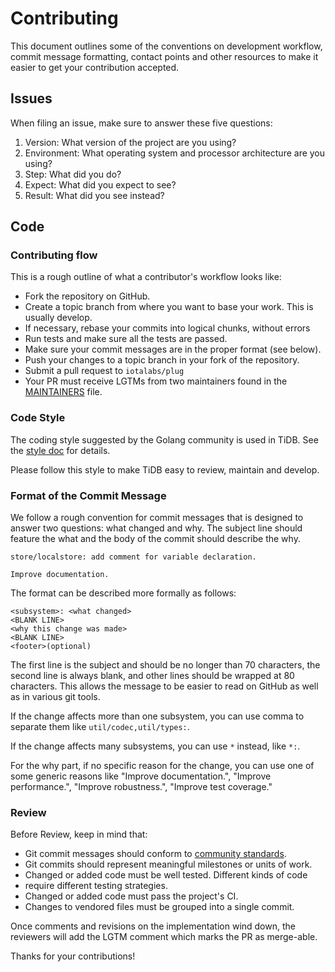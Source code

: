 # Contributing

This document outlines some of the conventions on development workflow,
commit message formatting,
contact points and other
resources to make it easier to get your contribution accepted.

## Issues

When filing an issue, make sure to answer these five questions:

1. Version: What version of the project are you using?
2. Environment: What operating system and processor architecture are you using?
3. Step: What did you do?
4. Expect: What did you expect to see?
5. Result: What did you see instead?

## Code

### Contributing flow

This is a rough outline of what a contributor's workflow looks like:

- Fork the repository on GitHub.
- Create a topic branch from where you want to base your work. This is usually develop.
- If necessary, rebase your commits into logical chunks, without errors
- Run tests and make sure all the tests are passed.
- Make sure your commit messages are in the proper format (see below).
- Push your changes to a topic branch in your fork of the repository.
- Submit a pull request to `iotalabs/plug`
- Your PR must receive LGTMs from two maintainers found in the [MAINTAINERS](./MAINTAINERS.md) file.

### Code Style

The coding style suggested by the Golang community is used in TiDB. See the [style doc](https://github.com/golang/go/wiki/CodeReviewComments) for details.

Please follow this style to make TiDB easy to review, maintain and develop.

### Format of the Commit Message

We follow a rough convention for commit messages that is designed to answer two
questions: what changed and why. The subject line should feature the what and
the body of the commit should describe the why.

```
store/localstore: add comment for variable declaration.

Improve documentation.
```

The format can be described more formally as follows:

```
<subsystem>: <what changed>
<BLANK LINE>
<why this change was made>
<BLANK LINE>
<footer>(optional)
```

The first line is the subject and should be no longer than 70 characters, the
second line is always blank, and other lines should be wrapped at 80 characters.
This allows the message to be easier to read on GitHub as well as in various
git tools.

If the change affects more than one subsystem, you can use comma to separate them like `util/codec,util/types:`.

If the change affects many subsystems, you can use ```*``` instead, like ```*:```.

For the why part, if no specific reason for the change,
you can use one of some generic reasons like "Improve documentation.",
"Improve performance.", "Improve robustness.", "Improve test coverage."

### Review

Before Review, keep in mind that:

- Git commit messages should conform to [community standards](http://tbaggery.com/2008/04/19/a-note-about-git-commit-messages.html).
- Git commits should represent meaningful milestones or units of work.
- Changed or added code must be well tested. Different kinds of code
- require different testing strategies.
- Changed or added code must pass the project's CI.
- Changes to vendored files must be grouped into a single commit.

Once comments and revisions on the implementation wind down, the reviewers will
add the LGTM comment which marks the PR as merge-able.

Thanks for your contributions!
